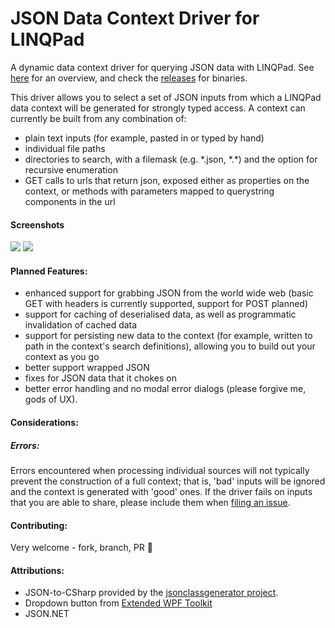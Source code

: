 # JSON Data Context Driver for LINQPad

A dynamic data context driver for querying JSON data with LINQPad. See [here](http://ryandavis.io/a-json-data-context-driver-for-linqpad/) for an overview, and check the [releases](https://github.com/rdavisau/jsondatacontext-linqpad/releases) for binaries.

This driver allows you to select a set of JSON inputs from which a LINQPad data context will be generated for strongly typed access. A context can currently be built from any combination of: 

- plain text inputs (for example, pasted in or typed by hand)
- individual file paths
- directories to search, with a filemask (e.g. \*.json, \*.\*) and the option for recursive enumeration
- GET calls to urls that return json, exposed either as properties on the context, or methods with parameters mapped to querystring components in the url

#### Screenshots

![](http://ryandavis.io/content/images/2015/06/json_connection_dialog_updated.png)
![](http://ryandavis.io/content/images/2015/06/json_query-1.png)

#### Planned Features:

* enhanced support for grabbing JSON from the world wide web (basic GET with headers is currently supported, support for POST planned)
* support for caching of deserialised data, as well as programmatic invalidation of cached data
* support for persisting new data to the context (for example, written to path in the context's search definitions), allowing you to build out your context as you go
* better support wrapped JSON
* fixes for JSON data that it chokes on
* better error handling and no modal error dialogs (please forgive me, gods of UX).

#### Considerations:
##### Errors:

Errors encountered when processing individual sources will not typically prevent the construction of a full context; that is, 'bad' inputs will be ignored and the context is generated with 'good' ones. If the driver fails on inputs that you are able to share, please include them when [filing an issue](https://github.com/rdavisau/jsondatacontext-linqpad/issues).

#### Contributing:

Very welcome - fork, branch, PR :star2:

#### Attributions:
* JSON-to-CSharp provided by the [jsonclassgenerator project](http://jsonclassgenerator.codeplex.com/).
* Dropdown button from [Extended WPF Toolkit](http://wpftoolkit.codeplex.com/)
* JSON.NET
